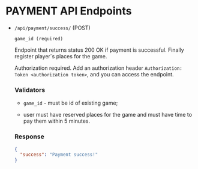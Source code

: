 # PAYMENT API Endpoints

- ```/api/payment/success/``` (POST)

    ```
    game_id (required)
    ```

    Endpoint that returns status 200 OK if payment is successful. Finally register player`s places for the game.

    Authorization required. Add an authorization header ```Authorization: Token <authorization token>```, and you can 
    access the endpoint.

    ### Validators

    - ```game_id``` - must be id of existing game;

    - user must have reserved places for the game and must have time to pay them within 5 minutes.

    ### Response

    ```json
    {
      "success": "Payment success!"
    }
    ```
